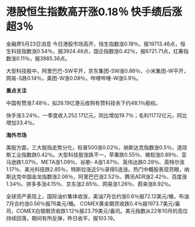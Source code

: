 # 港股恒生指数高开涨0.18％ 快手绩后涨超3％

金融界5月23日消息
今日港股市场高开，恒生指数涨0.18％，报19713.46点，恒生科技指数涨0.54％，报3924.48点，国企指数涨0.42％，报6721.71点，红筹指数涨0.11％，报3985.36点。

大型科技股中，阿里巴巴-SW平开，京东集团-SW涨0.86％，小米集团-W平开，网易-S跌0.14％，美团-W涨0.08％，哔哩哔哩-W涨0.9％。

**重点关注**

中国有赞涨7.48％，拟26.19亿港元收购有赞科技余下约48.1％股权。

快手涨3.24％，一季度收入252.17亿元，同比增加19.7％；毛利117.12亿元，同比增加33.4％。

**海外市场**

美股方面，三大股指走势分化，标普500涨0.02％，纳斯达克指数涨0.5％，道琼斯工业指数跌0.42％。大型科技股涨跌不一，苹果跌0.55％、微软涨0.89％、亚马逊跌1.07％、META涨1.09％、谷歌-
A涨1.87％、英伟达跌0.28％、英特尔涨1.17％、美光科技跌2.85％，特斯拉涨近5％录得5连涨。热门中概股表现亮眼，纳斯达克中国金龙指数涨2.06％，阿里巴巴涨2.52％、腾讯ADR涨2.42％、百度涨1.34％、拼多多涨4.15％、京东涨2.65％、网易涨1.26％、蔚来涨8.92％。

全球资产表现上，国际油价集体收涨，美油7月合约涨0.6％报72.12美元/桶，布油7月合约涨0.56％报76美元/桶。
COMEX黄金期货收跌0.4％报1973.7美元/盎司，COMEX白银期货收跌1.12％报23.79美元/盎司。美元指数从22年10月的高位持续回落，期间有所反弹，昨日收平，报103.19。

